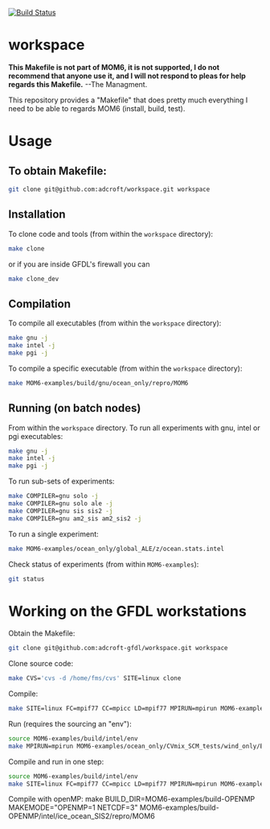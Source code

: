 [![Build Status](https://travis-ci.org/adcroft/workspace.svg?branch=master)](https://travis-ci.org/adcroft/workspace)

# workspace

**This Makefile is not part of MOM6, it is not supported, I do not recommend that anyone use it, and I will not respond to pleas for help regards this Makefile.** --The Managment.

This repository provides a "Makefile" that does pretty much everything I need to be able to regards MOM6 (install, build, test).

# Usage

## To obtain Makefile:
```bash
git clone git@github.com:adcroft/workspace.git workspace
```

## Installation

To clone code and tools (from within the `workspace` directory):
```bash
make clone
```
or if you are inside GFDL's firewall you can
```bash
make clone_dev
```

## Compilation

To compile all executables (from within the `workspace` directory):
```bash
make gnu -j
make intel -j
make pgi -j
```

To compile a specific executable (from within the `workspace` directory):
```bash
make MOM6-examples/build/gnu/ocean_only/repro/MOM6
```

## Running (on batch nodes)
From within the `workspace` directory. To run all experiments with gnu, intel or pgi executables:

```bash
make gnu -j
make intel -j
make pgi -j
```

To run sub-sets of experiments:

```bash
make COMPILER=gnu solo -j
make COMPILER=gnu solo ale -j
make COMPILER=gnu sis sis2 -j
make COMPILER=gnu am2_sis am2_sis2 -j
```

To run a single experiment:
```bash
make MOM6-examples/ocean_only/global_ALE/z/ocean.stats.intel
```

Check status of experiments (from within `MOM6-examples`):
```bash
git status
```

# Working on the GFDL workstations

Obtain the Makefile:
```bash
git clone git@github.com:adcroft-gfdl/workspace.git workspace
```

Clone source code:
```bash
make CVS='cvs -d /home/fms/cvs' SITE=linux clone
```

Compile:
```bash
make SITE=linux FC=mpif77 CC=mpicc LD=mpif77 MPIRUN=mpirun MOM6-examples/build/intel/ocean_only/repro/MOM6
```

Run (requires the sourcing an "env"):
```bash
source MOM6-examples/build/intel/env
make MPIRUN=mpirun MOM6-examples/ocean_only/CVmix_SCM_tests/wind_only/EPBL/ocean.stats.intel
```

Compile and run in one step:
```bash
source MOM6-examples/build/intel/env
make SITE=linux FC=mpif77 CC=mpicc LD=mpif77 MPIRUN=mpirun MOM6-examples/ocean_only/CVmix_SCM_tests/wind_only/EPBL/ocean.stats.intel
```

Compile with openMP:
make BUILD_DIR=MOM6-examples/build-OPENMP MAKEMODE="OPENMP=1 NETCDF=3" MOM6-examples/build-OPENMP/intel/ice_ocean_SIS2/repro/MOM6
